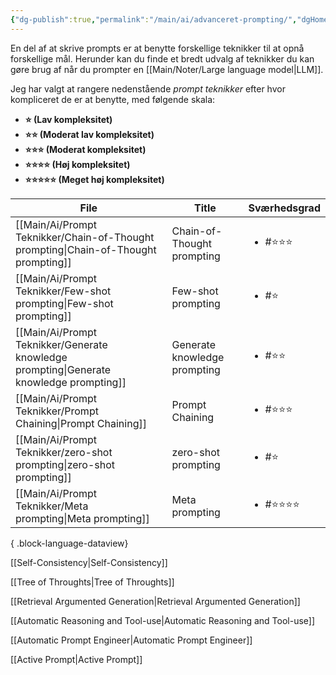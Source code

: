 ```yaml
---
{"dg-publish":true,"permalink":"/main/ai/advanceret-prompting/","dgHomeLink":"false","dgShowBacklinks":"false","dgShowFileTree":"false","dgEnableSearch":"false","created":"2024-12-02T11:30:33.823+01:00"}
---
```



En del af at skrive prompts er at benytte forskellige teknikker til at opnå forskellige mål. Herunder kan du finde et bredt udvalg af teknikker du kan gøre brug af når du prompter en [[Main/Noter/Large language model\|LLM]].

Jeg har valgt at rangere nedenstående *prompt teknikker* efter hvor kompliceret de er at benytte, med følgende skala:
- **⭐ (Lav kompleksitet)**
- **⭐⭐ (Moderat lav kompleksitet)**
- **⭐⭐⭐ (Moderat kompleksitet)**
- **⭐⭐⭐⭐ (Høj kompleksitet)**
- **⭐⭐⭐⭐⭐ (Meget høj kompleksitet)**

| File                                                                                       | Title                        | Sværhedsgrad            |
| ------------------------------------------------------------------------------------------ | ---------------------------- | ----------------------- |
| [[Main/Ai/Prompt Teknikker/Chain-of-Thought prompting\|Chain-of-Thought prompting]]     | Chain-of-Thought prompting   | <ul><li>#⭐⭐⭐</li></ul>  |
| [[Main/Ai/Prompt Teknikker/Few-shot prompting\|Few-shot prompting]]                     | Few-shot prompting           | <ul><li>#⭐</li></ul>    |
| [[Main/Ai/Prompt Teknikker/Generate knowledge prompting\|Generate knowledge prompting]] | Generate knowledge prompting | <ul><li>#⭐⭐</li></ul>   |
| [[Main/Ai/Prompt Teknikker/Prompt Chaining\|Prompt Chaining]]                           | Prompt Chaining              | <ul><li>#⭐⭐⭐</li></ul>  |
| [[Main/Ai/Prompt Teknikker/zero-shot prompting\|zero-shot prompting]]                   | zero-shot prompting          | <ul><li>#⭐</li></ul>    |
| [[Main/Ai/Prompt Teknikker/Meta prompting\|Meta prompting]]                             | Meta prompting               | <ul><li>#⭐⭐⭐⭐</li></ul> |

{ .block-language-dataview}

[[Self-Consistency\|Self-Consistency]]

[[Tree of Throughts\|Tree of Throughts]]

[[Retrieval Argumented Generation\|Retrieval Argumented Generation]]

[[Automatic Reasoning and Tool-use\|Automatic Reasoning and Tool-use]]

[[Automatic Prompt Engineer\|Automatic Prompt Engineer]]

[[Active Prompt\|Active Prompt]]
